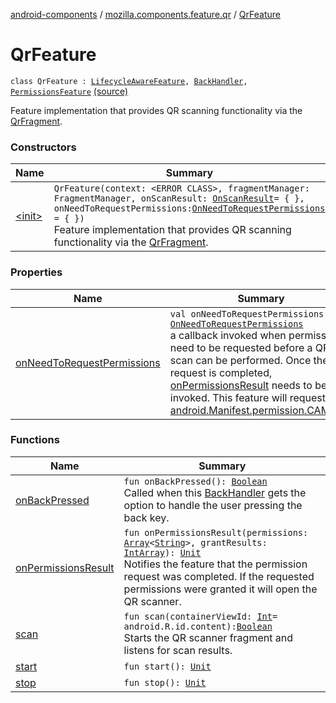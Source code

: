 [android-components](../../index.md) / [mozilla.components.feature.qr](../index.md) / [QrFeature](./index.md)

# QrFeature

`class QrFeature : `[`LifecycleAwareFeature`](../../mozilla.components.support.base.feature/-lifecycle-aware-feature/index.md)`, `[`BackHandler`](../../mozilla.components.support.base.feature/-back-handler/index.md)`, `[`PermissionsFeature`](../../mozilla.components.support.base.feature/-permissions-feature/index.md) [(source)](https://github.com/mozilla-mobile/android-components/blob/master/components/feature/qr/src/main/java/mozilla/components/feature/qr/QrFeature.kt#L33)

Feature implementation that provides QR scanning functionality via the [QrFragment](../-qr-fragment/index.md).

### Constructors

| Name | Summary |
|---|---|
| [&lt;init&gt;](-init-.md) | `QrFeature(context: <ERROR CLASS>, fragmentManager: FragmentManager, onScanResult: `[`OnScanResult`](../-on-scan-result.md)` = { }, onNeedToRequestPermissions: `[`OnNeedToRequestPermissions`](../../mozilla.components.support.base.feature/-on-need-to-request-permissions.md)` = { })`<br>Feature implementation that provides QR scanning functionality via the [QrFragment](../-qr-fragment/index.md). |

### Properties

| Name | Summary |
|---|---|
| [onNeedToRequestPermissions](on-need-to-request-permissions.md) | `val onNeedToRequestPermissions: `[`OnNeedToRequestPermissions`](../../mozilla.components.support.base.feature/-on-need-to-request-permissions.md)<br>a callback invoked when permissions need to be requested before a QR scan can be performed. Once the request is completed, [onPermissionsResult](on-permissions-result.md) needs to be invoked. This feature will request [android.Manifest.permission.CAMERA](#). |

### Functions

| Name | Summary |
|---|---|
| [onBackPressed](on-back-pressed.md) | `fun onBackPressed(): `[`Boolean`](https://kotlinlang.org/api/latest/jvm/stdlib/kotlin/-boolean/index.html)<br>Called when this [BackHandler](../../mozilla.components.support.base.feature/-back-handler/index.md) gets the option to handle the user pressing the back key. |
| [onPermissionsResult](on-permissions-result.md) | `fun onPermissionsResult(permissions: `[`Array`](https://kotlinlang.org/api/latest/jvm/stdlib/kotlin/-array/index.html)`<`[`String`](https://kotlinlang.org/api/latest/jvm/stdlib/kotlin/-string/index.html)`>, grantResults: `[`IntArray`](https://kotlinlang.org/api/latest/jvm/stdlib/kotlin/-int-array/index.html)`): `[`Unit`](https://kotlinlang.org/api/latest/jvm/stdlib/kotlin/-unit/index.html)<br>Notifies the feature that the permission request was completed. If the requested permissions were granted it will open the QR scanner. |
| [scan](scan.md) | `fun scan(containerViewId: `[`Int`](https://kotlinlang.org/api/latest/jvm/stdlib/kotlin/-int/index.html)` = android.R.id.content): `[`Boolean`](https://kotlinlang.org/api/latest/jvm/stdlib/kotlin/-boolean/index.html)<br>Starts the QR scanner fragment and listens for scan results. |
| [start](start.md) | `fun start(): `[`Unit`](https://kotlinlang.org/api/latest/jvm/stdlib/kotlin/-unit/index.html) |
| [stop](stop.md) | `fun stop(): `[`Unit`](https://kotlinlang.org/api/latest/jvm/stdlib/kotlin/-unit/index.html) |
